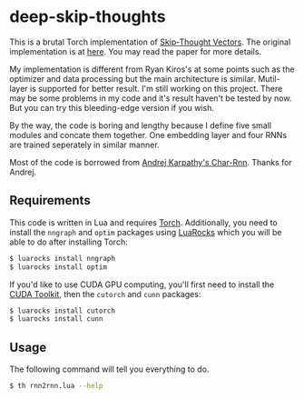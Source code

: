 # deep-skip-thoughts

This is a brutal Torch implementation of [Skip-Thought Vectors](http://arxiv.org/abs/1506.06726). The original implementation is at [here](https://github.com/ryankiros/skip-thoughts). You may read the paper for more details.

My implementation is different from Ryan Kiros's at some points such as the optimizer and data processing but the main architecture is similar. Mutil-layer is supported for better result.
I'm still working on this project. There may be some problems in my code and it's result haven't be tested by now. But you can try this bleeding-edge version if you wish.

By the way, the code is boring and lengthy because I define five small modules and concate them together. One embedding layer and four RNNs are trained seperately in similar manner.

Most of the code is borrowed from [Andrej Karpathy's Char-Rnn](https://github.com/karpathy/char-rnn). Thanks for Andrej.


## Requirements

This code is written in Lua and requires [Torch](http://torch.ch/).
Additionally, you need to install the `nngraph` and `optim` packages using [LuaRocks](https://luarocks.org/) which you will be able to do after installing Torch:

```bash
$ luarocks install nngraph 
$ luarocks install optim
```

If you'd like to use CUDA GPU computing, you'll first need to install the [CUDA Toolkit](https://developer.nvidia.com/cuda-toolkit), then the `cutorch` and `cunn` packages:

```bash
$ luarocks install cutorch
$ luarocks install cunn
```


## Usage

The following command will tell you everything to do.

```bash
$ th rnn2rnn.lua --help
```

